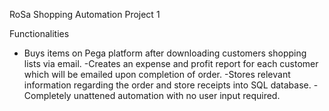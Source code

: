 RoSa Shopping Automation Project 1 

Functionalities

- Buys items on Pega platform after downloading customers shopping lists via email.
  -Creates an expense and profit report for each customer which will be emailed upon completion of order.
  -Stores relevant information regarding the order and store receipts into SQL database.
  -Completely unattened automation with no user input required.
